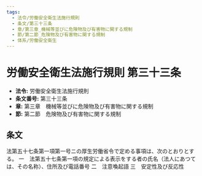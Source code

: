 ```yaml
---
tags:
  - 法令/労働安全衛生法施行規則
  - 条文/第三十三条
  - 章/第三章_機械等並びに危険物及び有害物に関する規制
  - 節/第二節_危険物及び有害物に関する規制
  - 体系/労働安全衛生
---
```

# 労働安全衛生法施行規則 第三十三条

- **法令:** 労働安全衛生法施行規則
- **条文番号:** 第三十三条
- **章:** 第三章　機械等並びに危険物及び有害物に関する規制
- **節:** 第二節　危険物及び有害物に関する規制

## 条文
法第五十七条第一項第一号ニの厚生労働省令で定める事項は、次のとおりとする。
一　法第五十七条第一項の規定による表示をする者の氏名（法人にあつては、その名称）、住所及び電話番号
二　注意喚起語
三　安定性及び反応性

